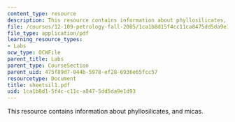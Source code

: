 ```yaml
---
content_type: resource
description: This resource contains information about phyllosilicates, and micas.
file: /courses/12-109-petrology-fall-2005/1ca1b8d15f4cc11ca8475dd5da9e1d93_sheetsil1.pdf
file_type: application/pdf
learning_resource_types:
- Labs
ocw_type: OCWFile
parent_title: Labs
parent_type: CourseSection
parent_uid: 475f89d7-044b-5978-ef28-6936e65fcc57
resourcetype: Document
title: sheetsil1.pdf
uid: 1ca1b8d1-5f4c-c11c-a847-5dd5da9e1d93
---
```

This resource contains information about phyllosilicates, and micas.

